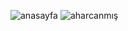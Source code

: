![anasayfa](https://github.com/mrtSahin/react-projects/assets/92647890/b9bf309a-d4cb-4997-ad62-603a48936606)
![aharcanmış](https://github.com/mrtSahin/react-projects/assets/92647890/fc188160-6bd9-4406-8f5c-0304c4efbeb2)
